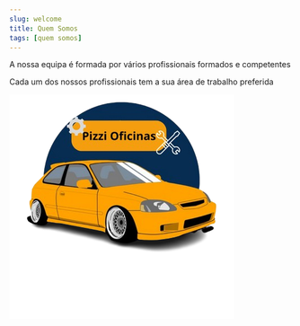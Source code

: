 ```yaml
---
slug: welcome
title: Quem Somos
tags: [quem somos]
---
```


A nossa equipa é formada por vários profissionais formados e competentes

Cada um dos nossos profissionais tem a sua área de trabalho preferida

![LogoWorkspaceMechanic](./Pizzi_Oficinas-removebg-preview.png)